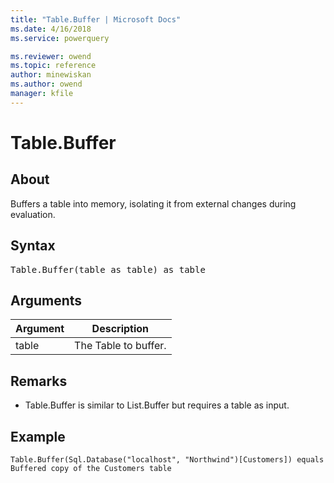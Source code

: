 ```yaml
---
title: "Table.Buffer | Microsoft Docs"
ms.date: 4/16/2018
ms.service: powerquery

ms.reviewer: owend
ms.topic: reference
author: minewiskan
ms.author: owend
manager: kfile
---
```

# Table.Buffer

  
## About  
Buffers a table into memory, isolating it from external changes during evaluation.  
  
## Syntax

<pre>
Table.Buffer(table as table) as table  
</pre>
  
## Arguments  
  
|Argument|Description|  
|------------|---------------|  
|table|The Table to buffer.|  
  
## <a name="__toc360789722"></a>Remarks  
  
-   Table.Buffer is similar to List.Buffer but requires a table as input.  
  
## Example 
 
```powerquery-m
Table.Buffer(Sql.Database("localhost", "Northwind")[Customers]) equals Buffered copy of the Customers table  
```  
